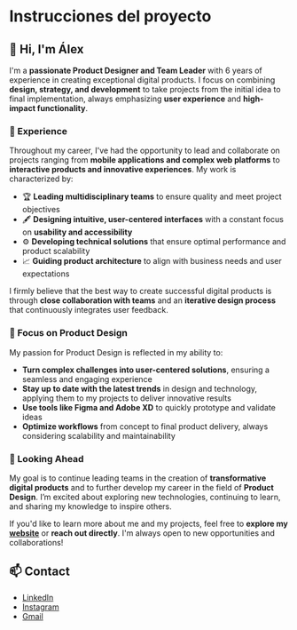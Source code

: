 # Instrucciones del proyecto

## 👋 Hi, I'm Álex

I'm a **passionate Product Designer and Team Leader** with 6 years of experience in creating exceptional digital
products. I focus on combining **design, strategy, and development** to take projects from the initial idea to final
implementation, always emphasizing **user experience** and **high-impact functionality**.

### 💼 Experience

Throughout my career, I've had the opportunity to lead and collaborate on projects ranging from **mobile applications
and complex web platforms** to **interactive products and innovative experiences**. My work is characterized by:

- 🏆 **Leading multidisciplinary teams** to ensure quality and meet project objectives
- 🖋️ **Designing intuitive, user-centered interfaces** with a constant focus on **usability and accessibility**
- ⚙️ **Developing technical solutions** that ensure optimal performance and product scalability
- 📈 **Guiding product architecture** to align with business needs and user expectations

I firmly believe that the best way to create successful digital products is through **close collaboration with teams**
and an **iterative design process** that continuously integrates user feedback.

### 🎨 Focus on Product Design

My passion for Product Design is reflected in my ability to:

- **Turn complex challenges into user-centered solutions**, ensuring a seamless and engaging experience
- **Stay up to date with the latest trends** in design and technology, applying them to my projects to deliver
  innovative results
- **Use tools like Figma and Adobe XD** to quickly prototype and validate ideas
- **Optimize workflows** from concept to final product delivery, always considering scalability and maintainability

### 🚀 Looking Ahead

My goal is to continue leading teams in the creation of **transformative digital products** and to further develop my
career in the field of **Product Design**. I’m excited about exploring new technologies, continuing to learn, and
sharing my knowledge to inspire others.

If you'd like to learn more about me and my projects, feel free to **explore my [website](https://alexbayosaiz.com)** or
**reach out directly**. I'm always open to new opportunities and collaborations!

## 📫 Contact

- [LinkedIn](https://www.linkedin.com/in/alejandrobayosaiz)
- [Instagram](https://www.instagram.com/alejandrobayosaiz)
- [Gmail](mailto:alexbayosaiz@gmail.com)
